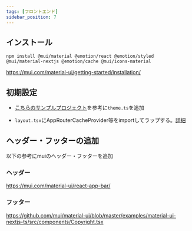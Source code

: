 ```yaml
---
tags: [フロントエンド]
sidebar_position: 7
---
```


## インストール
```
npm install @mui/material @emotion/react @emotion/styled @mui/material-nextjs @emotion/cache @mui/icons-material

```  
https://mui.com/material-ui/getting-started/installation/  

## 初期設定    
  
- [こちらのサンプルプロジェクト](https://github.com/mui/material-ui/tree/master/examples/material-ui-nextjs-ts/src)を参考に`theme.ts`を追加  
  
- `layout.tsx`にAppRouterCacheProvider等をimportしてラップする。[詳細](https://github.com/mui/material-ui/blob/master/examples/material-ui-nextjs-ts/src/app/layout.tsx)  
  
## ヘッダー・フッターの追加  
    
以下の参考にmuiのヘッダー・フッターを追加  
  
### ヘッダー  
https://mui.com/material-ui/react-app-bar/  
  
### フッター  
https://github.com/mui/material-ui/blob/master/examples/material-ui-nextjs-ts/src/components/Copyright.tsx
